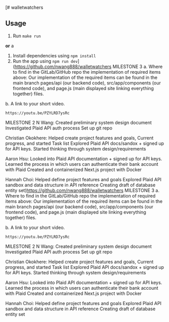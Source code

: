 [# walletwatchers

## Usage
1. Run `make run`

**or** a

1. Install dependencies using `npm install`
2. Run the app using `npm run dev`](https://github.com/nwang888/walletwatchers
MILESTONE 3
a. Where to find in the GitLab/GitHub repo the implementation of required items above:
    Our implementation of the required items can be found in the main branch pages/api (our backend code), src/app/components (our frontend code), and page.js (main displayed site linking everything together) files.   

b. A link to your short video.

    https://youtu.be/PZYLRD7ysRc

MILESTONE 2
N Wang:
Created preliminary system design document
Investigated Plaid API auth process
Set up git repo

Christian Okokhere:
Helped create project features and goals, Current progress, and started Task list 
Explored Plaid API docs/sandox + signed up for API keys. 
Started thinking through system design/requirements

Aaron Hsu:
Looked into Plaid API documentation + signed up for API keys.
Learned the process in which users can authenticate their bank account with Plaid
Created and containerized Next.js project with Docker

Hannah Choi:
Helped define project features and goals 
Explored Plaid API sandbox and data structure in API reference
Creating draft of database entity set)https://github.com/nwang888/walletwatchers
MILESTONE 3
a. Where to find in the GitLab/GitHub repo the implementation of required items above:
    Our implementation of the required items can be found in the main branch pages/api (our backend code), src/app/components (our frontend code), and page.js (main displayed site linking everything together) files.   

b. A link to your short video.

    https://youtu.be/PZYLRD7ysRc

MILESTONE 2
N Wang:
Created preliminary system design document
Investigated Plaid API auth process
Set up git repo

Christian Okokhere:
Helped create project features and goals, Current progress, and started Task list 
Explored Plaid API docs/sandox + signed up for API keys. 
Started thinking through system design/requirements

Aaron Hsu:
Looked into Plaid API documentation + signed up for API keys.
Learned the process in which users can authenticate their bank account with Plaid
Created and containerized Next.js project with Docker

Hannah Choi:
Helped define project features and goals 
Explored Plaid API sandbox and data structure in API reference
Creating draft of database entity set
